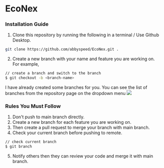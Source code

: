<h1>
    EcoNex
</h1>

### Installation Guide

1. Clone this repository by running the following in a terminal / Use Github Desktop.
```sh
git clone https://github.com/abbyspeed/EcoNex.git .
```
2. Create a new branch with your name and feature you are working on. For example,
```sh
// create a branch and switch to the branch
$ git checkout -b <branch-name>
```

I have already created some branches for you. You can see the list of branches from the repository page on the dropdown menu ![](https://github.com/SadmanYasar/student-practical-training-system/assets/67522140/935218a9-5b1b-44ce-9635-c615daee598c)

### Rules You Must Follow
1. Don't push to main branch directly.
2. Create a new branch for each feature you are working on.
3. Then create a pull request to merge your branch with main branch.
4. Check your current branch before pushing to remote.
```sh
// check current branch
$ git branch
```
5. Notify others then they can review your code and merge it with main branch.
